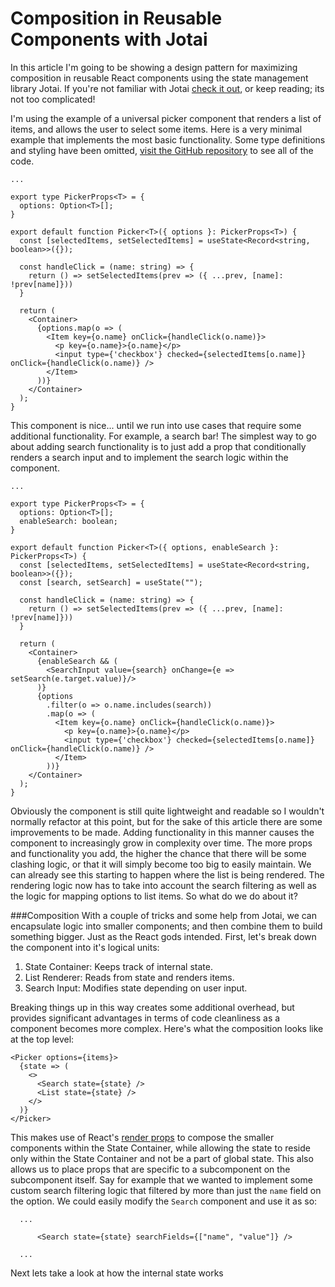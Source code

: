 # Composition in Reusable Components with Jotai
In this article I'm going to be showing a design pattern for maximizing composition in reusable React components
using the state management library Jotai. If you're not familiar with Jotai [check it out](https://jotai.org/), or keep 
reading; its not too complicated!

I'm using the example of a universal picker component that renders a list of items, and allows the user to select
some items. Here is a very minimal example that implements the most basic functionality. Some type definitions and
styling have been omitted, [visit the GitHub repository](https://github.com/nathan-folsom/jotai-composition)
to see all of the code.

    ...
    
    export type PickerProps<T> = {
      options: Option<T>[];
    }

    export default function Picker<T>({ options }: PickerProps<T>) {
      const [selectedItems, setSelectedItems] = useState<Record<string, boolean>>({});

      const handleClick = (name: string) => {
        return () => setSelectedItems(prev => ({ ...prev, [name]: !prev[name]}))
      }

      return (
        <Container>
          {options.map(o => (
            <Item key={o.name} onClick={handleClick(o.name)}>
              <p key={o.name}>{o.name}</p>
              <input type={'checkbox'} checked={selectedItems[o.name]} onClick={handleClick(o.name)} />
            </Item>
          ))}
        </Container>
      );
    }

This component is nice... until we run into use cases that require some additional functionality. For example, a search
bar! The simplest way to go about adding search functionality is to just add a prop that conditionally renders a search input
and to implement the search logic within the component.

    ...

    export type PickerProps<T> = {
      options: Option<T>[]; 
      enableSearch: boolean;
    }

    export default function Picker<T>({ options, enableSearch }: PickerProps<T>) {
      const [selectedItems, setSelectedItems] = useState<Record<string, boolean>>({});
      const [search, setSearch] = useState("");

      const handleClick = (name: string) => {
        return () => setSelectedItems(prev => ({ ...prev, [name]: !prev[name]}))
      }

      return (
        <Container>
          {enableSearch && (
            <SearchInput value={search} onChange={e => setSearch(e.target.value)}/>
          )}
          {options
            .filter(o => o.name.includes(search))
            .map(o => (
              <Item key={o.name} onClick={handleClick(o.name)}>
                <p key={o.name}>{o.name}</p>
                <input type={'checkbox'} checked={selectedItems[o.name]} onClick={handleClick(o.name)} />
              </Item>
            ))}
        </Container>
      );
    }

Obviously the component is still quite lightweight and readable so I wouldn't normally refactor at this 
point, but for the sake of this article there are some improvements to be made. Adding functionality in this manner
causes the component to increasingly grow in complexity over time. The more props and functionality you add,
the higher the chance that there will be some clashing logic, or that it will simply become too big to easily maintain.
We can already see this starting to happen where the list is being rendered. The rendering logic now has to take into
account the search filtering as well as the logic for mapping options to list items. So what do we do about it?

###Composition
With a couple of tricks and some help from Jotai, we can encapsulate logic into smaller components; and then combine
them to build something bigger. Just as the React gods intended.
First, let's break down the component into it's logical units:  
1. State Container: Keeps track of internal state.
2. List Renderer: Reads from state and renders items.
3. Search Input: Modifies state depending on user input.  

Breaking things up in this way creates some additional overhead, but provides significant advantages in terms of code
cleanliness as a component becomes more complex. Here's what the composition looks like at the top level:

    <Picker options={items}>
      {state => (
        <>
          <Search state={state} />
          <List state={state} />
        </>
      )}
    </Picker>

This makes use of React's [render props](https://reactjs.org/docs/render-props.html) to compose the smaller components
within the State Container, while allowing the state to reside only within the State Container and not be a part of global state.
This also allows us to place props that are specific to a subcomponent on the subcomponent itself. Say for example that we
wanted to implement some custom search filtering logic that filtered by more than just the `name` field on the option.
We could easily modify the `Search` component and use it as so:

      ...

          <Search state={state} searchFields={["name", "value"]} />

      ...

Next lets take a look at how the internal state works
